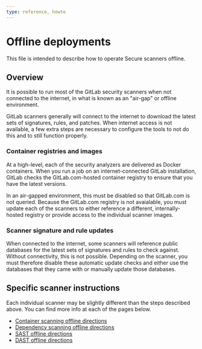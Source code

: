 ```yaml
---
type: reference, howto
---
```


# Offline deployments

This file is intended to describe how to operate Secure scanners offline.

## Overview

It is possible to run most of the GitLab security scanners when not
connected to the internet, in what is known as an "air-gap" or offline
environment.

GitLab scanners generally will connect to the internet to download the
latest sets of signatures, rules, and patches. When internet access is not
available, a few extra steps are necessary to configure the tools to not do
this and to still function properly.

### Container registries and images

At a high-level, each of the security analyzers are delivered as Docker
containers. When you run a job on an internet-connected GitLab installation,
GitLab checks the GitLab.com-hosted container registry to ensure that you have
the latest versions.

In an air-gapped environment, this must be disabled so that GitLab.com is not
queried. Because the GitLab.com registry is not avaialable, you must update
each of the scanners to either reference a different, internally-hosted registry
or provide access to the individual scanner images.

### Scanner signature and rule updates

When connected to the internet, some scanners will reference public databases
for the latest sets of signatures and rules to check against. Without connectivity,
this is not possible. Depending on the scanner, you must therefore disable
these automatic update checks and either use the databases that they came
with or manually update those databases.

## Specific scanner instructions

Each individual scanner may be slightly different than the steps described
above. You can find more info at each of the pages below.

- [Container scanning offline directions](container_scanning/#running-container-scanning-in-an-offline-air-gapped-installation)
- [Dependency scanning offline directions]()
- [SAST offline directions]()
- [DAST offline directions]()
